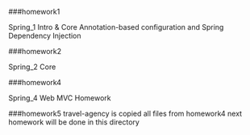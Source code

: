 
###homework1

Spring_1 Intro & Core
Annotation-based configuration and Spring Dependency Injection



###homework2

Spring_2 Core

###homework4

Spring_4 Web MVC Homework

###homework5
travel-agency is copied all files from homework4
next homework will be done in this directory
